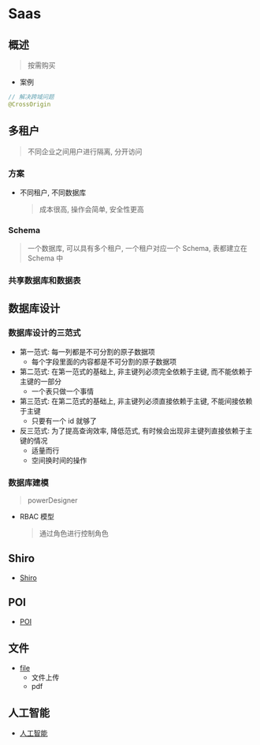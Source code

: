 # Saas

## 概述

> 按需购买

- 案例

```java
// 解决跨域问题
@CrossOrigin
```

## 多租户

> 不同企业之间用户进行隔离, 分开访问

### 方案

- 不同租户, 不同数据库
  > 成本很高, 操作会简单, 安全性更高

### Schema

> 一个数据库, 可以具有多个租户, 一个租户对应一个 Schema, 表都建立在 Schema 中

### 共享数据库和数据表

## 数据库设计

### 数据库设计的三范式

- 第一范式: 每一列都是不可分割的原子数据项
  - 每个字段里面的内容都是不可分割的原子数据项
- 第二范式: 在第一范式的基础上, 非主键列必须完全依赖于主键, 而不能依赖于主键的一部分
  - 一个表只做一个事情
- 第三范式: 在第二范式的基础上, 非主键列必须直接依赖于主键, 不能间接依赖于主键
  - 只要有一个 id 就够了
- 反三范式: 为了提高查询效率, 降低范式, 有时候会出现非主键列直接依赖于主键的情况
  - 适量而行
  - 空间换时间的操作

### 数据库建模

> powerDesigner

- RBAC 模型
  > 通过角色进行控制角色

## Shiro
- [Shiro](./src/Shiro.md)

## POI
- [POI](./src/POI.md)

## 文件
- [file](./src/file.md)
  - 文件上传
  - pdf

## 人工智能
- [人工智能](./src/cleverMachines.md)